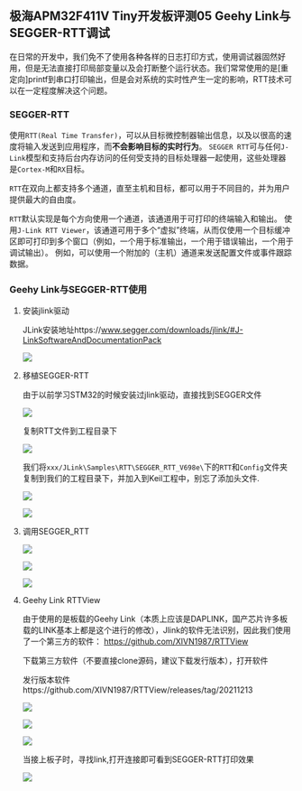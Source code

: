 ## 极海APM32F411V Tiny开发板评测05   Geehy Link与SEGGER-RTT调试

在日常的开发中，我们免不了使用各种各样的日志打印方式，使用调试器固然好用，但是无法直接打印局部变量以及会打断整个运行状态。我们常常使用的是[重定向]printf到串口打印输出，但是会对系统的实时性产生一定的影响，RTT技术可以在一定程度解决这个问题。

### SEGGER-RTT

使用`RTT(Real Time Transfer)`，可以从目标微控制器输出信息，以及以很高的速度将输入发送到应用程序，而**不会影响目标的实时行为**。 `SEGGER RTT`可与任何`J-Link`模型和支持后台内存访问的任何受支持的目标处理器一起使用，这些处理器是`Cortex-M`和`RX`目标。

`RTT`在双向上都支持多个通道，直至主机和目标，都可以用于不同目的，并为用户提供最大的自由度。

`RTT`默认实现是每个方向使用一个通道，该通道用于可打印的终端输入和输出。 使用`J-Link RTT Viewer`，该通道可用于多个“虚拟”终端，从而仅使用一个目标缓冲区即可打印到多个窗口（例如，一个用于标准输出，一个用于错误输出，一个用于调试输出）。 例如，可以使用一个附加的（主机）通道来发送配置文件或事件跟踪数据。

### Geehy Link与SEGGER-RTT使用

1. 安装jlink驱动

   JLink安装地址https://www.segger.com/downloads/jlink/#J-LinkSoftwareAndDocumentationPack

   ![](pic/apm32-segrtt-01.jpg)

2. 移植SEGGER-RTT

   由于以前学习STM32的时候安装过jlink驱动，直接找到SEGGER文件

   ![](pic/apm32-segrtt-02.jpg)

   复制RTT文件到工程目录下

   ![](pic/apm32-segrtt-05.jpg)

   我们将`xxx/JLink\Samples\RTT\SEGGER_RTT_V698e\`下的`RTT`和`Config`文件夹复制到我们的工程目录下，并加入到Keil工程中，别忘了添加头文件.

   ![](pic/apm32-segrtt-03.jpg)

   ![](pic/apm32-segrtt-04.jpg)

3. 调用SEGGER_RTT

   ![](pic/apm32-segrtt-07.jpg)

   ![](pic/apm32-segrtt-08.jpg)

   ![](pic/apm32-segrtt-09.jpg)

4. Geehy Link RTTView

   由于使用的是板载的Geehy Link（本质上应该是DAPLINK，国产芯片许多板载的LINK基本上都是这个进行的修改），Jlink的软件无法识别，因此我们使用了一个第三方的软件： https://github.com/XIVN1987/RTTView

   下载第三方软件（不要直接clone源码，建议下载发行版本），打开软件

   发行版本软件https://github.com/XIVN1987/RTTView/releases/tag/20211213

   ![](pic/apm32-segrtt-13.jpg)

   ![](pic/apm32-segrtt-12.jpg)

   ![](pic/apm32-segrtt-10.jpg)

   当接上板子时，寻找link,打开连接即可看到SEGGER-RTT打印效果

   ![](pic/apm32-segrtt-11.jpg)
   
   





